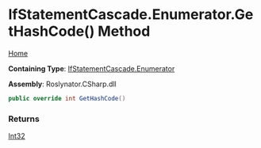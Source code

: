 # IfStatementCascade\.Enumerator\.GetHashCode\(\) Method

[Home](../../../../../README.md)

**Containing Type**: [IfStatementCascade.Enumerator](../README.md)

**Assembly**: Roslynator\.CSharp\.dll

```csharp
public override int GetHashCode()
```

### Returns

[Int32](https://docs.microsoft.com/en-us/dotnet/api/system.int32)

